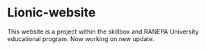 # Lionic-website
This website is a project within the skillbox and RANEPA University educational program.
Now working on new update.
